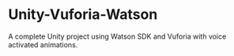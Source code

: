 # Unity-Vuforia-Watson
A complete Unity project using Watson SDK and Vuforia with voice activated animations.
